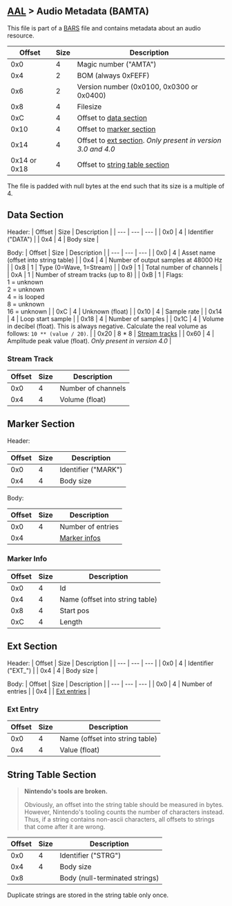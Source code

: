 ## [AAL](/formats.md#aal) > Audio Metadata (BAMTA)

This file is part of a [BARS](./bars.md) file and contains metadata about an audio resource.

| Offset | Size | Description |
| --- | --- | --- |
| 0x0 | 4 | Magic number ("AMTA") |
| 0x4 | 2 | BOM (always 0xFEFF) |
| 0x6 | 2 | Version number (0x0100, 0x0300 or 0x0400) |
| 0x8 | 4 | Filesize |
| 0xC | 4 | Offset to [data section](#data-section) |
| 0x10 | 4 | Offset to [marker section](#marker-section) |
| 0x14 | 4 | Offset to [ext section](#ext-section). *Only present in version 3.0 and 4.0* |
| 0x14 or 0x18 | 4 | Offset to [string table section](#string-table-section) |

The file is padded with null bytes at the end such that its size is a multiple of 4.

## Data Section
Header:
| Offset | Size | Description |
| --- | --- | --- |
| 0x0 | 4 | Identifier ("DATA") |
| 0x4 | 4 | Body size |

Body:
| Offset | Size | Description |
| --- | --- | --- |
| 0x0 | 4 | Asset name (offset into string table) |
| 0x4 | 4 | Number of output samples at 48000 Hz |
| 0x8 | 1 | Type (0=Wave, 1=Stream) |
| 0x9 | 1 | Total number of channels |
| 0xA | 1 | Number of stream tracks (up to 8) |
| 0xB | 1 | Flags:<br>1 = unknown<br>2 = unknown<br>4 = is looped<br>8 = unknown<br>16 = unknown |
| 0xC | 4 | Unknown (float) |
| 0x10 | 4 | Sample rate |
| 0x14 | 4 | Loop start sample |
| 0x18 | 4 | Number of samples |
| 0x1C | 4 | Volume in decibel (float). This is always negative. Calculate the real volume as follows: `10 ** (value / 20)`. |
| 0x20 | 8 * 8 | [Stream tracks](#stream-track) |
| 0x60 | 4 | Amplitude peak value (float). *Only present in version 4.0* |

### Stream Track
| Offset | Size | Description |
| --- | --- | --- |
| 0x0 | 4 | Number of channels |
| 0x4 | 4 | Volume (float) |

## Marker Section
Header:

| Offset | Size | Description |
| --- | --- | --- |
| 0x0 | 4 | Identifier ("MARK") |
| 0x4 | 4 | Body size |

Body:

| Offset | Size | Description |
| --- | --- | --- |
| 0x0 | 4 | Number of entries |
| 0x4 | | [Marker infos](#marker-info) |

### Marker Info
| Offset | Size | Description |
| --- | --- | --- |
| 0x0 | 4 | Id |
| 0x4 | 4 | Name (offset into string table) |
| 0x8 | 4 | Start pos |
| 0xC | 4 | Length |

## Ext Section
Header:
| Offset | Size | Description |
| --- | --- | --- |
| 0x0 | 4 | Identifier ("EXT_") |
| 0x4 | 4 | Body size |

Body:
| Offset | Size | Description |
| --- | --- | --- |
| 0x0 | 4 | Number of entries |
| 0x4 | | [Ext entries](#ext-entry) |

### Ext Entry
| Offset | Size | Description |
| --- | --- | --- |
| 0x0 | 4 | Name (offset into string table) |
| 0x4 | 4 | Value (float) |

## String Table Section
> <b>Nintendo's tools are broken.</b>
>
> Obviously, an offset into the string table should be measured in bytes. However, Nintendo's tooling counts the number of characters instead. Thus, if a string contains non-ascii characters, all offsets to strings that come after it are wrong.

| Offset | Size | Description |
| --- | --- | --- |
| 0x0 | 4 | Identifier ("STRG") |
| 0x4 | 4 | Body size |
| 0x8 | | Body (null-terminated strings) |

Duplicate strings are stored in the string table only once.